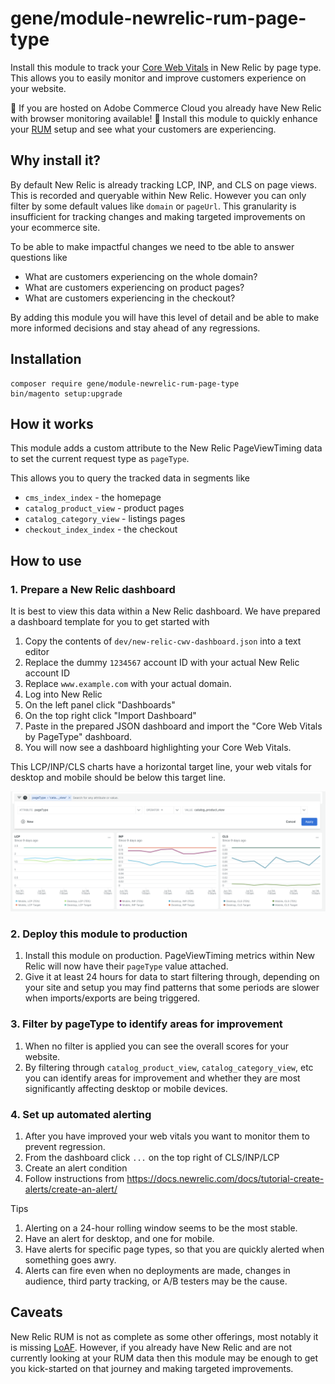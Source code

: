 # gene/module-newrelic-rum-page-type

Install this module to track your [Core Web Vitals](https://web.dev/articles/vitals) in New Relic by page type. This allows you to easily monitor and improve customers experience on your website.

🎉 If you are hosted on Adobe Commerce Cloud you already have New Relic with browser monitoring available! 🎉 Install this module to quickly enhance your [RUM](https://newrelic.com/blog/best-practices/what-is-real-user-monitoring) setup and see what your customers are experiencing.

## Why install it?

By default New Relic is already tracking LCP, INP, and CLS on page views. This is recorded and queryable within New Relic.  However you can only filter by some default values like `domain` or `pageUrl`. This granularity is insufficient for tracking changes and making targeted improvements on your ecommerce site. 

To be able to make impactful changes we need to tbe able to answer questions like
- What are customers experiencing on the whole domain?
- What are customers experiencing on product pages?
- What are customers experiencing in the checkout?

By adding this module you will have this level of detail and be able to make more informed decisions and stay ahead of any regressions.

## Installation

```
composer require gene/module-newrelic-rum-page-type
bin/magento setup:upgrade
```

## How it works

This module adds a custom attribute to the New Relic PageViewTiming data to set the current request type as `pageType`. 

This allows you to query the tracked data in segments like 
- `cms_index_index` - the homepage
- `catalog_product_view` - product pages
- `catalog_category_view` - listings pages
- `checkout_index_index` - the checkout

## How to use

### 1. Prepare a New Relic dashboard

It is best to view this data within a New Relic dashboard. We have prepared a dashboard template for you to get started with

1. Copy the contents of `dev/new-relic-cwv-dashboard.json` into a text editor
1. Replace the dummy `1234567` account ID with your actual New Relic account ID
2. Replace `www.example.com` with your actual domain. 
1. Log into New Relic
1. On the left panel click "Dashboards"
3. On the top right click "Import Dashboard"
4. Paste in the prepared JSON dashboard and import the "Core Web Vitals by PageType" dashboard.
5. You will now see a dashboard highlighting your Core Web Vitals.

This LCP/INP/CLS charts have a horizontal target line, your web vitals for desktop and mobile should be below this target line.

![New Relic Dashboard showing core web vitals with pageType filter](dev/filter-by-pagetype.png "New Relic Dashboard showing core web vitals with pageType filter")

### 2. Deploy this module to production

1. Install this module on production. PageViewTiming metrics within New Relic will now have their `pageType` value attached. 
2. Give it at least 24 hours for data to start filtering through, depending on your site and setup you may find patterns that some periods are slower when imports/exports are being triggered. 

### 3. Filter by pageType to identify areas for improvement

1. When no filter is applied you can see the overall scores for your website. 
2. By filtering through `catalog_product_view`, `catalog_category_view`, etc you can identify areas for improvement and whether they are most significantly affecting desktop or mobile devices.

### 4. Set up automated alerting 

1. After you have improved your web vitals you want to monitor them to prevent regression.
1. From the dashboard click `...` on the top right of CLS/INP/LCP
2. Create an alert condition
3. Follow instructions from https://docs.newrelic.com/docs/tutorial-create-alerts/create-an-alert/

Tips
1. Alerting on a 24-hour rolling window seems to be the most stable.
2. Have an alert for desktop, and one for mobile.
3. Have alerts for specific page types, so that you are quickly alerted when something goes awry.
4. Alerts can fire even when no deployments are made, changes in audience, third party tracking, or A/B testers may be the cause. 

## Caveats

New Relic RUM is not as complete as some other offerings, most notably it is missing [LoAF](https://support.newrelic.com/s/hubtopic/aAXPh0000007Zgz/browser-monitoring-interaction-to-next-paint-inp-loaf-support). However, if you already have New Relic and are not currently looking at your RUM data then this module may be enough to get you kick-started on that journey and making targeted improvements.   
